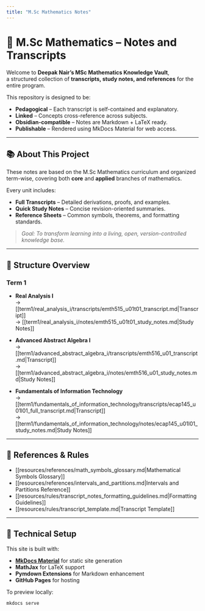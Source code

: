 ```yaml
---
title: "M.Sc Mathematics Notes"
---
```


# 🧮 M.Sc Mathematics – Notes and Transcripts

Welcome to **Deepak Nair’s MSc Mathematics Knowledge Vault**,  
a structured collection of **transcripts, study notes, and references** for the entire program.

This repository is designed to be:
- **Pedagogical** – Each transcript is self-contained and explanatory.  
- **Linked** – Concepts cross-reference across subjects.  
- **Obsidian-compatible** – Notes are Markdown + LaTeX ready.  
- **Publishable** – Rendered using MkDocs Material for web access.

---

## 📚 About This Project
These notes are based on the M.Sc Mathematics curriculum and organized term-wise, covering both **core** and **applied** branches of mathematics.

Every unit includes:
- **Full Transcripts** – Detailed derivations, proofs, and examples.  
- **Quick Study Notes** – Concise revision-oriented summaries.  
- **Reference Sheets** – Common symbols, theorems, and formatting standards.  

> _Goal: To transform learning into a living, open, version-controlled knowledge base._

---

## 📖 Structure Overview

### Term 1
- **Real Analysis I**  
  → [[term1/real_analysis_i/transcripts/emth515_u01t01_transcript.md|Transcript]]  
  → [[term1/real_analysis_i/notes/emth515_u01t01_study_notes.md|Study Notes]]

- **Advanced Abstract Algebra I**  
  → [[term1/advanced_abstract_algebra_i/transcripts/emth516_u01_transcript.md|Transcript]]  
  → [[term1/advanced_abstract_algebra_i/notes/emth516_u01_study_notes.md|Study Notes]]

- **Fundamentals of Information Technology**  
  → [[term1/fundamentals_of_information_technology/transcripts/ecap145_u01l01_full_transcript.md|Transcript]]  
  → [[term1/fundamentals_of_information_technology/notes/ecap145_u01l01_study_notes.md|Study Notes]]

---

## 📘 References & Rules

- [[resources/references/math_symbols_glossary.md|Mathematical Symbols Glossary]]  
- [[resources/references/intervals_and_partitions.md|Intervals and Partitions Reference]]  
- [[resources/rules/transcript_notes_formatting_guidelines.md|Formatting Guidelines]]  
- [[resources/rules/transcript_template.md|Transcript Template]]

---

## 🧩 Technical Setup

This site is built with:
- **[MkDocs Material](https://squidfunk.github.io/mkdocs-material/)** for static site generation  
- **MathJax** for LaTeX support  
- **Pymdown Extensions** for Markdown enhancement  
- **GitHub Pages** for hosting  

To preview locally:
```bash
mkdocs serve
